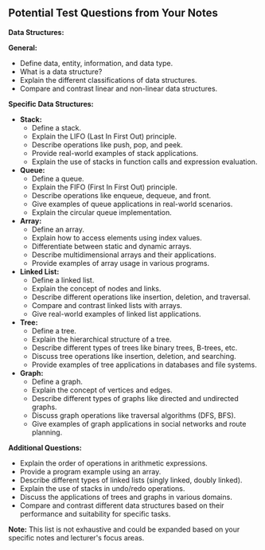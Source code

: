 ## Potential Test Questions from Your Notes

**Data Structures:**

**General:**

* Define data, entity, information, and data type.
* What is a data structure?
* Explain the different classifications of data structures.
* Compare and contrast linear and non-linear data structures.

**Specific Data Structures:**

* **Stack:**
    * Define a stack.
    * Explain the LIFO (Last In First Out) principle.
    * Describe operations like push, pop, and peek.
    * Provide real-world examples of stack applications.
    * Explain the use of stacks in function calls and expression evaluation.
* **Queue:**
    * Define a queue.
    * Explain the FIFO (First In First Out) principle.
    * Describe operations like enqueue, dequeue, and front.
    * Give examples of queue applications in real-world scenarios.
    * Explain the circular queue implementation.
* **Array:**
    * Define an array.
    * Explain how to access elements using index values.
    * Differentiate between static and dynamic arrays.
    * Describe multidimensional arrays and their applications.
    * Provide examples of array usage in various programs.
* **Linked List:**
    * Define a linked list.
    * Explain the concept of nodes and links.
    * Describe different operations like insertion, deletion, and traversal.
    * Compare and contrast linked lists with arrays.
    * Give real-world examples of linked list applications.
* **Tree:**
    * Define a tree.
    * Explain the hierarchical structure of a tree.
    * Describe different types of trees like binary trees, B-trees, etc.
    * Discuss tree operations like insertion, deletion, and searching.
    * Provide examples of tree applications in databases and file systems.
* **Graph:**
    * Define a graph.
    * Explain the concept of vertices and edges.
    * Describe different types of graphs like directed and undirected graphs.
    * Discuss graph operations like traversal algorithms (DFS, BFS).
    * Give examples of graph applications in social networks and route planning.

**Additional Questions:**

* Explain the order of operations in arithmetic expressions.
* Provide a program example using an array.
* Describe different types of linked lists (singly linked, doubly linked).
* Explain the use of stacks in undo/redo operations.
* Discuss the applications of trees and graphs in various domains.
* Compare and contrast different data structures based on their performance and suitability for specific tasks.


**Note:** This list is not exhaustive and could be expanded based on your specific notes and lecturer's focus areas.
